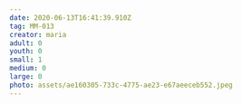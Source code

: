 ```yaml
---
date: 2020-06-13T16:41:39.910Z
tag: MM-013
creator: maria
adult: 0
youth: 0
small: 1
medium: 0
large: 0
photo: assets/ae160305-733c-4775-ae23-e67aeeceb552.jpeg
---
```

